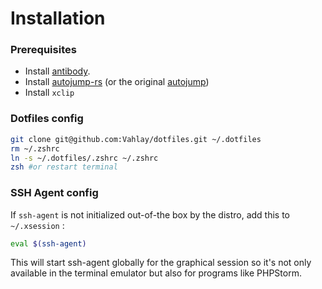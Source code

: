 # Installation

### Prerequisites

- Install [antibody](https://getantibody.github.io/install/).
- Install [autojump-rs](https://github.com/xen0n/autojump-rs) (or the original [autojump](https://github.com/wting/autojump))
- Install `xclip`

### Dotfiles config
```sh
git clone git@github.com:Vahlay/dotfiles.git ~/.dotfiles
rm ~/.zshrc
ln -s ~/.dotfiles/.zshrc ~/.zshrc
zsh #or restart terminal
```

### SSH Agent config

If `ssh-agent` is not initialized out-of-the box by the distro, add this to `~/.xsession` :

```sh
eval $(ssh-agent)
``` 

This will start ssh-agent globally for the graphical session so it's not only available in the terminal emulator but also for programs like PHPStorm. 